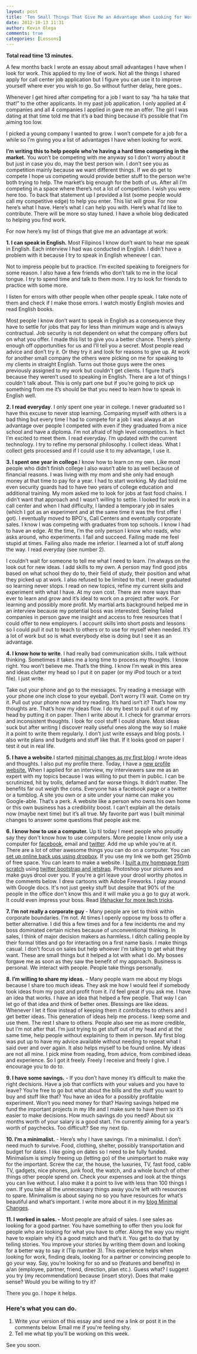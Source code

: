 ```yaml
---
layout: post
title: 'Ten Small Things That Give Me an Advantage When Looking for Work'
date: 2012-10-13 11:31
author: Kevin Olega
comments: true
categories: [Lessons]
---
```

**Total read time 13 minutes.**

A few months back I wrote an essay about small advantages I have when I look for work. This applied to my line of work. Not all the things I shared apply for call center job application but I figure you can use it to improve yourself where ever you wish to go. So without further delay, here goes..

Whenever I get hired after competing for a job I want to say “ha ha take that that!” to the other applicants. In my past job application. I only applied at 4 companies and all 4 companies I applied in gave me an offer. The girl I was dating at that time told me that it’s a bad thing because it’s possible that I’m aiming too low.

I picked a young company I wanted to grow. I won’t compete for a job for a while so I’m giving you a list of advantages I have when looking for work.

**I’m writing this to help people who’re having a hard time competing in the market.** You won’t be competing with me anyway so I don't worry about it but just in case you do, may the best person win. I don’t see you as competition mainly because we want different things. If we do get to compete I hope us competing would provide better stuff to the person we’re both trying to help. The market’s big enough for the both of us. After all I’m competing in a space where there’s not a lot of competition. I wish you were here too. To back that statement up I provided a list (some people would call my competitive edge) to help you enter. This list will grow. For now here’s what I have. Here’s what I can help you with. Here’s what I’d like to contribute. There will be more so stay tuned. I have a whole blog dedicated to helping you find work.

For now here’s my list of things that give me an advantage at work:

**1. I can speak in English.** Most Filipinos I know don’t want to hear me speak in English. Each interview I had was conducted in English. I didn’t have a problem with it because I try to speak in English whenever I can.

Not to impress people but to practice. I’m excited speaking to foreigners for some reason. I also have a few friends who don’t talk to me in the local tongue. I try to spend time and talk to them more. I try to look for friends to practice with some more.

I listen for errors with other people when other people speak. I take note of them and check if I make those errors. I watch mostly English movies and read English books.

Most people I know don’t want to speak in English as a consequence they have to settle for jobs that pay for less than minimum wage and is always contractual. Job security is not dependent on what the company offers but on what you offer. I made this list to give you a better chance. There’s plenty enough off opportunities for us and I’ll tell you a secret. Most people read advice and don’t try it. Or they try it and look for reasons to give up. At work for another small company the others were picking on me for speaking to my clients in straight English. Turns out those guys were the ones previously assigned to my work but couldn't get clients. I figure that’s because they weren’t used to speaking in English. There are a lot of things I couldn't talk about. This is only part one but if you’re going to pick up something from me it’s should be that you need to learn how to speak in English well.

**2. I read everyday**. I only spent one year in college. I never graduated so I have this excuse to never stop learning. Comparing myself with others is a bad thing but every time I had to compete for a job I was always at an advantage over people I competed with even if they graduated from a nice school and have a diploma. I’m not afraid of high level competitors. In fact I’m excited to meet them. I read everyday. I’m updated with the current technology. I try to refine my personal philosophy. I collect ideas. What I collect gets processed and if I could use it to my advantage, I use it.

**3. I spent one year in college**.I know how to learn on my own. Like most people who didn’t finish college I also wasn’t able to as well because of financial reasons. I was living with my mom and she only had enough money at that time to pay for a year. I had to start working. My dad told me even security guards had to have two years of college education and additional training. My mom asked me to look for jobs at fast food chains. I didn’t want that approach and I wasn’t willing to settle. I looked for work in a call center and when I had difficulty, I landed a temporary job in sales (which I got as an experiment and at the same time it was the first offer I got). I eventually moved to BPO's, Call Centers and eventually corporate sales. I know I was competing with graduates from top schools. I know I had to have an edge. At the time, I’m the only person I know who reads, who asks around, who experiments. I fail and succeed. Failing made me feel stupid at times. Failing also made me inferior. I learned a lot of stuff along the way. I read everyday (see number 2).

I couldn’t wait for someone to tell me what I need to learn. I’m always on the look out for new ideas. I add skills to my own. A person may find good jobs based on what school they do to, their field of study, their position and what they picked up at work. I also refused to be limited to that. I never graduated so learning never stops. I read on new topics, refine my current skills and experiment with what I have. At my own cost. There are more ways than ever to learn and grow and it’s ideal to work on a project after work. For learning and possibly more profit. My martial arts background helped me in an interview because my potential boss was interested. Seeing failed companies in person gave me insight and access to free resources that I could offer to new employers. I account skills into short posts and lessons so I could pull it out to teach to others or to use for myself when needed. It’s a lot of work but so is what everybody else is doing but I see it as an advantage.

**4. I know how to write**. I had really bad communication skills. I talk without thinking. Sometimes it takes me a long time to process my thoughts. I know right. You won’t believe me. That’s the thing. I know I’m weak in this area and ideas clutter my head so I put it on paper (or my iPod touch or a text file). I just write.

Take out your phone and go to the messages. Try reading a message with your phone one inch close to your eyeball. Don’t worry I’ll wait. Come on try it. Pull out your phone now and try reading. It’s hard isn’t it? That’s how my thoughts are. That’s how my ideas flow. I do my best to pull it out of my head by putting it on paper. Then I write about it. I check for grammar errors and inconsistent thoughts. I look for cool stuff I could share. Most ideas suck but after writing I discover really useful ones along the way so I make it a point to write them regularly. I don’t just write essays and blog posts. I also write plans and budgets and stuff like that. If it looks good on paper I test it out in real life.

**5. I have a website**.I started [minimal changes as my first blog](http://minimalchanges.com).I wrote ideas and thoughts. I also put my profile there. Today, I have a <a href="http://kevinolega.com">new profile website.</a> When I applied for an interview, my interviewers saw me as an expert with my topics because I was willing to put them in public. I can be scrutinized, hit by trolls, defamed and far worse things. It didn’t matter. The benefits far out weigh the cons. Everyone has a facebook page or a twitter or a tumblog. A site you own or a site under your name can make you Google-able. That’s a perk. A website like a person who owns his own home or this own business has a credibility boost. I can’t explain all the details now (maybe next time) but it’s all true. My favorite part was I built minimal changes to answer some questions that people ask me.

**6. I know how to use a computer.** Up til today I meet people who proudly say they don't know how to use computers. More people I know only use a computer for <a href="http://www.facebook.com/kevin.olega.3">facebook</a>, email and <a href="http://twitter.com/kevinolega">twitter</a>. Add me up while you're at it. There are a lot of other awesome things you can do on a computer. You can <a href="http://db.tt/H8OFE1L">set up online back ups using dropbox</a>. If you use my link we both get 250mb of free space. You can learn to make a website. I <a href="http://kevinolega.com">built a my homepage from scratch</a> using <a href="http://jetstrap.com">twitter bootstrap and jetstrap</a>. Photoshop your pictures and make guys drool over you. If you're a girl leave your drool worthy photos in the comments below. I drew cartoons with Adobe Fireworks. I play around with Google docs. It's not just geeky stuff but despite that 90% of the people in the office don't know this and it will make you a go to guy at work. It could even impress your boss. Read <a href="http://lifehacker.com">lifehacker for more tech tricks</a>.

**7. I’m not really a corporate guy** - Many people are set to think within corporate boundaries. I’m not. At times I openly oppose my boss to offer a better alternative. I did this a few times and for a few incidents me and my boss dominated certain niches because of unconventional thinking. In sales, I think of major decision makers as harmless. I ditch calling people by their formal titles and go for interacting on a first name basis. I make things casual. I don’t focus on sales but help whoever I’m talking to get what they want. These are small things but it helped a lot with what I do. My bosses forgave me as soon as they saw the benefit of my approach. Business is personal. We interact with people. People take things personally.

**8. I’m willing to share my ideas.** - Many people warn me about my blogs because I share too much ideas. They ask me how I would feel if somebody took ideas from my post and profit from it. I’d feel great if you ask me. I have an idea that works. I have an idea that helped a few people. That way I can let go of that idea and think of better ones. Blessings are like ideas. Whenever I let it flow instead of keeping them it contributes to others and I get better ideas. This generation of ideas help me process. I keep some and use them. The rest I share to others. People also see me as more credible, but I’m not after that. I’m just trying to get stuff out of my head and at the same time, help people without explaining to them in person. My first blog was put up to have my advice available without needing to repeat what I said over and over again. It also helps myself to be found online. My ideas are not all mine. I pick mine from reading, from advice, from combined ideas and experience. So I got it freely. Freely I receive and freely I give. I encourage you to do to.

**9. I have some savings.** - If you don’t have money it’s difficult to make the right decisions. Have a job that conflicts with your values and you have to leave? You’re free to go but what about the bills and the stuff you want to buy and stuff like that? You have an idea for a possibly profitable experiment. Won’t you need money for that? Having savings helped me fund the important projects in my life and I make sure to have them so it’s easier to make decisions. How much savings do you need? About six months worth of your salary is a good start. I’m currently aiming for a year’s worth of paychecks. Too difficult? See my next tip.

**10. I’m a minimalist.** - Here’s why I have savings. I’m a minimalist. I don’t need much to survive. Food, clothing, shelter, possibly transportation and budget for dates. I like going on dates so I need to be fully funded. Minimalism is simply freeing up (letting go) of the unimportant to make way for the important. Screw the car, the house, the luxuries, TV, fast food, cable TV, gadgets, nice phones, junk food, the watch, and a whole bunch of other things other people spend on. Check your expenses and look at the things you can live without. I also make it a point to live with less than 100 things I own. If you take all the unnecessary things away you’re left with resources to spare. Minimalism is about saying no so you have resources for what’s beautiful and what’s important. I write more about it in my [blog Minimal Changes](http://minimalchanges.com).

**11. I worked in sales. -** Most people are afraid of sales. I see sales as looking for a good partner. You have something to offer then you look for people who are looking for what you have to offer. Along the way you might have to explain why it’s a good match and that’s it. You get to do that by telling stories. You improve your stories by writing them down and looking for a better way to say it (Tip number 3). This experience helps when looking for work, finding deals, looking for a partner or convincing people to go your way. Say, you’re looking for so and so (features and benefits) in a/an (employee, partner, friend, direction, plan etc.). Guess what? I suggest you try (my recommendation) because (insert story). Does that make sense? Would you be willing to try it?

There you go. I hope it helps.

### Here's what you can do.

1.  Write your version of this essay and send me a link or post it in the comments below. Email me if you're feeling shy.
2.  Tell me what tip you'll be working on this week.

See you soon.
